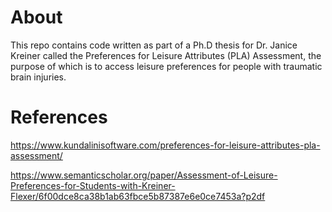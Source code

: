 # About

This repo contains code written as part of a Ph.D thesis for Dr. Janice Kreiner called the Preferences for Leisure Attributes (PLA) Assessment, the purpose of which is to  access leisure preferences for people with traumatic brain injuries.

# References 

https://www.kundalinisoftware.com/preferences-for-leisure-attributes-pla-assessment/

https://www.semanticscholar.org/paper/Assessment-of-Leisure-Preferences-for-Students-with-Kreiner-Flexer/6f00dce8ca38b1ab63fbce5b87387e6e0ce7453a?p2df